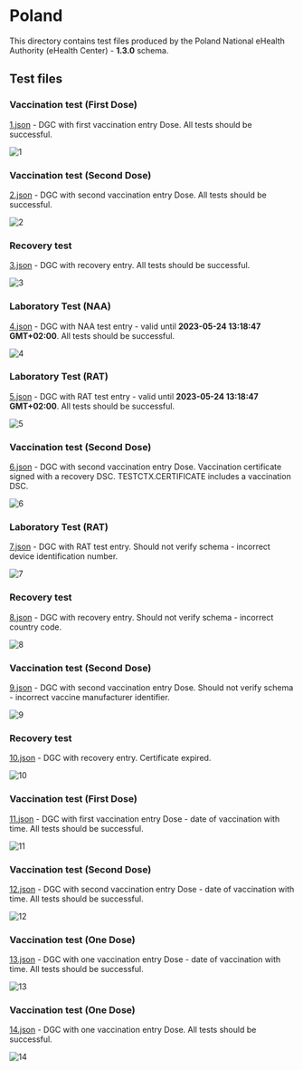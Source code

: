 # Poland

This directory contains test files produced by the Poland National eHealth Authority (eHealth Center) - **1.3.0** schema.

## Test files

### Vaccination test (First Dose)

[1.json](2DCode/raw/1.json) - DGC with first vaccination entry Dose.
All tests should be successful.

![1](png/1.png)

### Vaccination test (Second Dose)

[2.json](2DCode/raw/2.json) - DGC with second vaccination entry Dose.
All tests should be successful.

![2](png/2.png)

### Recovery test

[3.json](2DCode/raw/3.json) - DGC with recovery entry.
All tests should be successful.

![3](png/3.png)

### Laboratory Test (NAA)

[4.json](2DCode/raw/4.json) - DGC with NAA test entry - valid until **2023-05-24 13:18:47 GMT+02:00**.
All tests should be successful.

![4](png/4.png)

### Laboratory Test (RAT)

[5.json](2DCode/raw/5.json) - DGC with RAT test entry - valid until **2023-05-24 13:18:47 GMT+02:00**.
All tests should be successful.

![5](png/5.png)

### Vaccination test (Second Dose)

[6.json](2DCode/raw/6.json) - DGC with second vaccination entry Dose.
Vaccination certificate signed with a recovery DSC. TESTCTX.CERTIFICATE includes a vaccination DSC.

![6](png/6.png)

### Laboratory Test (RAT)

[7.json](2DCode/raw/7.json) - DGC with RAT test entry.
Should not verify schema - incorrect device identification number.

![7](png/7.png)

### Recovery test

[8.json](2DCode/raw/8.json) - DGC with recovery entry.
Should not verify schema - incorrect country code.

![8](png/8.png)

### Vaccination test (Second Dose)

[9.json](2DCode/raw/9.json) - DGC with second vaccination entry Dose.
Should not verify schema - incorrect vaccine manufacturer identifier.

![9](png/9.png)

### Recovery test

[10.json](2DCode/raw/10.json) - DGC with recovery entry.
Certificate expired.

![10](png/10.png)

### Vaccination test (First Dose)

[11.json](2DCode/raw/11.json) - DGC with first vaccination entry Dose - date of vaccination with time.
All tests should be successful.

![11](png/11.png)

### Vaccination test (Second Dose)

[12.json](2DCode/raw/12.json) - DGC with second vaccination entry Dose - date of vaccination with time.
All tests should be successful.

![12](png/12.png)

### Vaccination test (One Dose)

[13.json](2DCode/raw/13.json) - DGC with one vaccination entry Dose - date of vaccination with time.
All tests should be successful.

![13](png/13.png)

### Vaccination test (One Dose)

[14.json](2DCode/raw/14.json) - DGC with one vaccination entry Dose.
All tests should be successful.

![14](png/14.png)